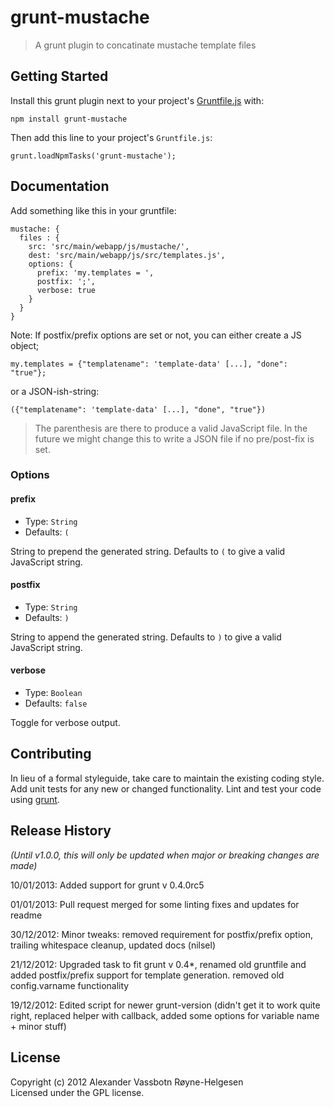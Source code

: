 # grunt-mustache

> A grunt plugin to concatinate mustache template files

## Getting Started
Install this grunt plugin next to your project's [Gruntfile.js][getting_started] with: 

`npm install grunt-mustache`

Then add this line to your project's `Gruntfile.js`:

`grunt.loadNpmTasks('grunt-mustache');`

[grunt]: https://github.com/gruntjs/grunt
[getting_started]: https://github.com/gruntjs/grunt/wiki/Getting-started

## Documentation
Add something like this in your gruntfile:

	mustache: {
	  files : {
	    src: 'src/main/webapp/js/mustache/',
	    dest: 'src/main/webapp/js/src/templates.js',
	    options: {
	      prefix: 'my.templates = ',
	      postfix: ';',
	      verbose: true
	    }
	  }
	}


Note: If postfix/prefix options are set or not, you can either create a JS object;

	my.templates = {"templatename": 'template-data' [...], "done": "true"};

or a JSON-ish-string:

	({"templatename": 'template-data' [...], "done", "true"})

> The parenthesis are there to produce a valid JavaScript file. In the future we might change this to write a JSON file if no pre/post-fix is set.

### Options

#### prefix
* Type: `String`
* Defaults: `(`

String to prepend the generated string. Defaults to `(` to give a valid JavaScript string.

#### postfix
* Type: `String`
* Defaults: `)`

String to append the generated string. Defaults to `)` to give a valid JavaScript string.

#### verbose
* Type: `Boolean`
* Defaults: `false`

Toggle for verbose output.

## Contributing
In lieu of a formal styleguide, take care to maintain the existing coding style. Add unit tests for any new or changed functionality. Lint and test your code using [grunt][grunt].

## Release History
_(Until v1.0.0, this will only be updated when major or breaking changes are made)_

10/01/2013: Added support for grunt v 0.4.0rc5

01/01/2013: Pull request merged for some linting fixes and updates for readme

30/12/2012: Minor tweaks: removed requirement for postfix/prefix option, trailing whitespace cleanup, updated docs (nilsel)

21/12/2012: Upgraded task to fit grunt v 0.4*, renamed old gruntfile and added postfix/prefix support for template generation. removed old config.varname functionality

19/12/2012: Edited script for newer grunt-version (didn't get it to work quite right, replaced helper with callback, added some options for variable name + minor stuff)


## License
Copyright (c) 2012 Alexander Vassbotn Røyne-Helgesen  
Licensed under the GPL license.
